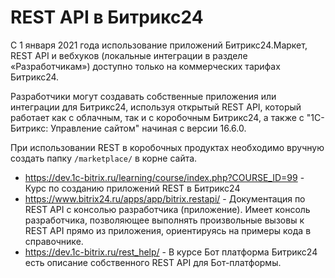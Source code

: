 # REST API в Битрикс24
С 1 января 2021 года использование приложений Битрикс24.Маркет, REST API и вебхуков (локальные интеграции в разделе «Разработчикам») доступно только на коммерческих тарифах Битрикс24.

Разработчики могут создавать собственные приложения или интеграции для Битрикс24, используя открытый REST API, который работает как с облачным, так и с коробочным Битрикс24, а также с "1С-Битрикс: Управление сайтом" начиная с версии 16.6.0.

При использовании REST в коробочных продуктах необходимо вручную создать папку `/marketplace/` в корне сайта.

- https://dev.1c-bitrix.ru/learning/course/index.php?COURSE_ID=99 - Курс по созданию приложений REST в Битрикс24
- https://www.bitrix24.ru/apps/app/bitrix.restapi/ - Документация по REST API с консолью разработчика (приложение). Имеет консоль разработчика, позволяющее выполнять произвольные вызовы к REST API прямо из приложения, ориентируясь на примеры кода в справочнике.
- https://dev.1c-bitrix.ru/rest_help/ - В курсе Бот платформа Битрикс24 есть описание собственного REST API для Бот-платформы.
